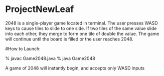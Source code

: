 # ProjectNewLeaf

2048 is a single-player game located in terminal. The user presses WASD keys to cause tiles to slide to one side. If two tiles of the same value slide into each other, they merge to form one tile of double the value. The game will continue until the board is filled or the user reaches 2048.


#How to Launch:

% javac Game2048.java
% java Game2048

A game of 2048 will instantly begin, and accepts only WASD inputs